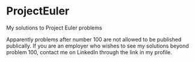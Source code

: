 # ProjectEuler
My solutions to Project Euler problems


Apparently problems after number 100 are not allowed to be published publically. If you are an employer who wishes to see my solutions beyond problem 100, contact me on LinkedIn through the link in my profile.